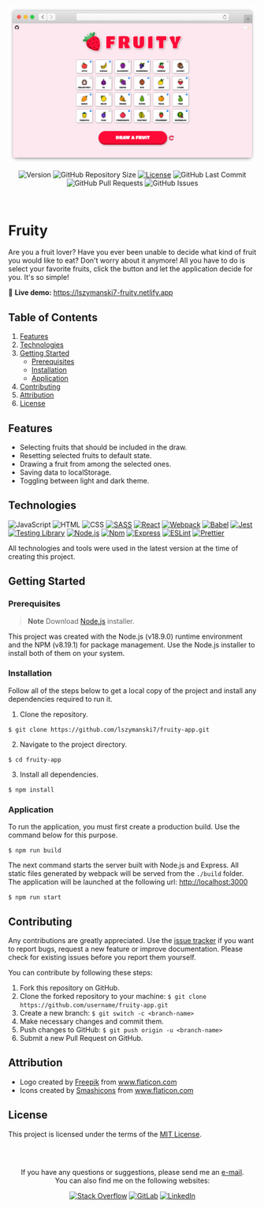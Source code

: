 <!-- APPLICATION PREVIEW -->
<div align="center">
  
  ![Fruity Header](./docs/application.png)
  
</div>

<!-- SHIELDS -->
<div align="center">
  
  ![Version](https://img.shields.io/badge/version-1.0.0-blue?label=Version&labelColor=555555)
  ![GitHub Repository Size](https://img.shields.io/github/repo-size/lszymanski7/fruity-app?label=Size&labelColor=555555)
  [![License](https://img.shields.io/badge/License-MIT-yellow.svg?label=License&labelColor=555555)](https://github.com/lszymanski7/fruity-app/blob/main/LICENSE.md)
  ![GitHub Last Commit](https://img.shields.io/github/last-commit/lszymanski7/fruity-app?label=Last%20Commit&labelColor=555555)
  ![GitHub Pull Requests](https://img.shields.io/github/issues-pr/lszymanski7/fruity-app?label=Pull%20Requests&labelColor=555555)
  ![GitHub Issues](https://img.shields.io/github/issues/lszymanski7/fruity-app?label=Issues&labelColor=555555)
  
</div>

<br/>

<!-- FRUITY -->
# Fruity
Are you a fruit lover? Have you ever been unable to decide what kind of fruit you would like to eat? Don't worry about it anymore! All you have to do is select your favorite fruits, click the button and let the application decide for you. It's so simple!

🚀 **Live demo:** <a href="https://lszymanski7-fruity.netlify.app">https://lszymanski7-fruity.netlify.app<a/>

<!-- TABLE OF CONTENTS -->
## Table of Contents
1. [Features](#features)
2. [Technologies](#technologies)
3. [Getting Started](#getting-started)
    - [Prerequisites](#prerequisites)
    - [Installation](#installation)
    - [Application](#application)
4. [Contributing](#contributing)
5. [Attribution](#attribution)
6. [License](#license)

<!-- FEATURES -->
## Features
- Selecting fruits that should be included in the draw.
- Resetting selected fruits to default state.
- Drawing a fruit from among the selected ones.
- Saving data to localStorage.
- Toggling between light and dark theme.

<!-- TECHNOLOGIES -->
## Technologies
![JavaScript](https://img.shields.io/badge/JavaScript-555555?style=flat&logo=javascript&logoColor=F7DF1E)
![HTML](https://img.shields.io/badge/HTML-555555?style=flat&logo=html5&logoColor=E34F26)
![CSS](https://img.shields.io/badge/CSS-555555?style=flat&logo=css3&logoColor=1572B6)
[![SASS](https://img.shields.io/badge/SASS%20|%20v1.66.1-555555?style=flat&logo=SASS&logoColor=CC6699)](https://sass-lang.com)
[![React](https://img.shields.io/badge/React%20|%20v18.2.0-555555?style=flat&logo=react&logoColor=61DAFB)](https://reactjs.org)
[![Webpack](https://img.shields.io/badge/Webpack%20|%20v5.88.2-555555?style=flat&logo=webpack&logoColor=8DD6F9)](https://webpack.js.org)
[![Babel](https://img.shields.io/badge/Babel%20|%20v7.22.10-555555?style=flat&logo=babel&logoColor=F9DC3E)](https://babeljs.io)
[![Jest](https://img.shields.io/badge/Jest%20|%20v29.6.2-555555?style=flat&logo=jest&logoColor=C21325)](https://jestjs.io)
[![Testing Library](https://img.shields.io/badge/Testing%20Library%20|%20v9.3.1-555555?style=flat&logo=testinglibrary&logoColor=E33332)](https://testing-library.com)
[![Node.js](https://img.shields.io/badge/Node.js%20|%20v18.9.0-555555?style=flat&logo=node.js&logoColor=339933)](https://nodejs.org/en)
[![Npm](https://img.shields.io/badge/Npm%20|%20v8.19.1-555555?style=flat&logo=npm&logoColor=CB3837)](https://npmjs.com)
[![Express](https://img.shields.io/badge/Express%20%7C%20v4.18.2-555555?style=flat&logo=express&logoColor=FFFFFF)](https://expressjs.com)
[![ESLint](https://img.shields.io/badge/ESLint%20%7C%20v8.47.0-555555?style=flat&logo=eslint&logoColor=4B32C3)](https://eslint.org)
[![Prettier](https://img.shields.io/badge/Prettier%20%7C%20v3.0.2-555555?style=flat&logo=prettier&logoColor=F7B93E)](https://prettier.io)

All technologies and tools were used in the latest version at the time of creating this project.

<!-- Getting Started -->
## Getting Started

<!-- Prerequisites -->
### Prerequisites
> **Note** Download [Node.js](https://nodejs.org/en/download) installer.

This project was created with the Node.js (v18.9.0) runtime environment and the NPM (v8.19.1) for package management. Use the Node.js installer to install both of them on your system.

<!-- Installation -->
### Installation
Follow all of the steps below to get a local copy of the project and install any dependencies required to run it.

1. Clone the repository.

```
$ git clone https://github.com/lszymanski7/fruity-app.git
```

2. Navigate to the project directory.

```
$ cd fruity-app
```

3. Install all dependencies.

```
$ npm install
```

<!-- APPLICATION -->
### Application
To run the application, you must first create a production build. Use the command below for this purpose.

```
$ npm run build
```

The next command starts the server built with Node.js and Express. All static files generated by webpack will be served from the `./build` folder. The application will be launched at the following url: [http://localhost:3000](http://localhost:3000)

```
$ npm run start
```

<!-- CONTRIBUTING -->
## Contributing
Any contributions are greatly appreciated. Use the [issue tracker](https://github.com/lszymanski7/fruity-app/issues) if you want to report bugs, request a new feature or improve documentation. Please check for existing issues before you report them yourself.

You can contribute by following these steps:
1. Fork this repository on GitHub.
2. Clone the forked repository to your machine: `$ git clone https://github.com/username/fruity-app.git`
3. Create a new branch: `$ git switch -c <branch-name>`
4. Make necessary changes and commit them.
5. Push changes to GitHub: `$ git push origin -u <branch-name>`
6. Submit a new Pull Request on GitHub.

<!-- ATTRIBUTION -->
## Attribution
- Logo created by <a href="https://flaticon.com/authors/freepik">Freepik</a> from <a href="https://flaticon.com">www.flaticon.com</a>
- Icons created by <a href="https://flaticon.com/authors/smashicons">Smashicons</a> from <a href="https://flaticon.com">www.flaticon.com</a>

<!-- LICENSE -->
## License
This project is licensed under the terms of the [MIT License](https://github.com/lszymanski7/fruity-app/blob/main/LICENSE.md).

<br/>

<!-- LINKS -->
##
<div align="center">
  <p>If you have any questions or suggestions, please send me an <a href="mailto:lszymanski7.dev@gmail.com?subject=GitHub - Your subject here...">e-mail</a>. <br/> You can also find me on the following websites:</p>
  
  [![Stack Overflow](https://img.shields.io/badge/Stack%20Overflow-F58025?style=flat&logo=stackoverflow&logoColor=white)](https://stackoverflow.com/users/18706083)
  [![GitLab](https://img.shields.io/badge/GitLab-555555?style=flat&logo=gitlab)](https://gitlab.com/lszymanski7)
  [![LinkedIn](https://img.shields.io/badge/LinkedIn-0A66C2?style=flat&logo=linkedin)](https://linkedin.com/in/lszymanski7)
</div>
